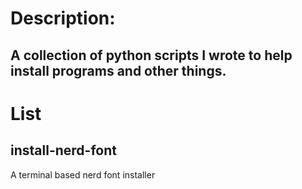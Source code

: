 # Description:
## A collection of python scripts I wrote to help install programs and other things.

# List
## install-nerd-font
A terminal based nerd font installer
